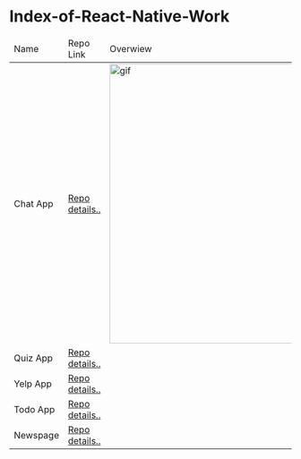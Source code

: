 # Index-of-React-Native-Work

  <table>
        <thead>
            <tr>
                <td>Name</td>
                <td>Repo Link</td>
                <td>Overwiew</td>
            </tr>
        </thead>
        <tbody>
            <tr>
                <td>Chat App</td>
                <td><a href="https://github.com/ibrahimkanber/REACT-NATIVE-CHAT-APP">Repo details..</a></td>
                <td><img src="https://user-images.githubusercontent.com/65809527/101205487-fa15cd00-366d-11eb-82db-9776ec136caa.gif" alt="gif"  style="height:500px"></td>
            </tr>
            <tr>
                <td>Quiz App</td>
                <td><a href="https://github.com/ibrahimkanber/REACT-NATIVE-QUIZ-APP">Repo details..</a></td>
                <td></td>
            </tr>
            <tr>
                <td>Yelp App</td>
                <td><a href="https://github.com/ibrahimkanber/REACT-NATIVE-YELP-APP">Repo details..</a></td>
                <td></td>
            </tr>
            <tr>
                <td>Todo App</td>
                <td><a href="https://github.com/ibrahimkanber/REACT-NATIVE-TODO-APP-1">Repo details..</a></td>
                <td></td>
            </tr>
            <tr>
                <td>Newspage</td>
                <td><a href="https://github.com/ibrahimkanber/REACT-NATIVE-INTRO--NEWSPAGE">Repo details..</a></td>
                <td></td>
            </tr>
        </tbody>
    </table>
